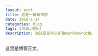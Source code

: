 ```yaml
---
layout: post
title: 这是一篇新博客
date: 2018-1-14
categories: blog
tags: [测试,模板]
description: 测试是否可以新建markdown文章。
---
```


这里是博客正文。












